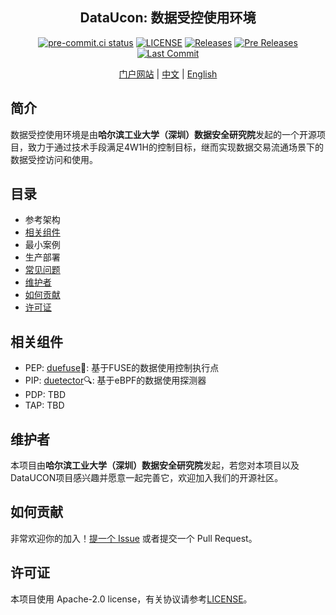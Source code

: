 <h2 align="center">DataUcon: 数据受控使用环境</h2>
<p align="center">
<a href="https://results.pre-commit.ci/latest/github/hitsz-ids/dataucon/main"><img alt="pre-commit.ci status" src="https://results.pre-commit.ci/badge/github/hitsz-ids/dataucon/main.svg"></a>
<a href="https://github.com/hitsz-ids/dataucon/blob/main/LICENSE"><img alt="LICENSE" src="https://img.shields.io/github/license/hitsz-ids/dataucon"></a>
<a href="https://github.com/hitsz-ids/dataucon/releases/"><img alt="Releases" src="https://img.shields.io/github/v/release/hitsz-ids/dataucon"></a>
<a href="https://github.com/hitsz-ids/dataucon/releases/"><img alt="Pre Releases" src="https://img.shields.io/github/v/release/hitsz-ids/dataucon?include_prereleases&label=pre-release&logo=github"></a>
<a href="https://github.com/hitsz-ids/dataucon"><img alt="Last Commit" src="https://img.shields.io/github/last-commit/hitsz-ids/dataucon"></a>
</p>

<p align="center">
<a href="https://dataucon.idslab.io/">门户网站</a> | <a href="./README.md">中文</a> | <a href="./README_en.md">English</a>
</p>

## 简介

数据受控使用环境是由**哈尔滨工业大学（深圳）数据安全研究院**发起的一个开源项目，致力于通过技术手段满足4W1H的控制目标，继而实现数据交易流通场景下的数据受控访问和使用。


## 目录

- 参考架构
- [相关组件](#相关组件)
- 最小案例
- 生产部署
- [常见问题](#QA)
- [维护者](#维护者)
- [如何贡献](#如何贡献)
- [许可证](#许可证)

## 相关组件

- PEP: [duefuse](https://github.com/hitsz-ids/duefuse)🔩: 基于FUSE的数据使用控制执行点
- PIP: [duetector](https://github.com/hitsz-ids/duetector)🔍: 基于eBPF的数据使用探测器
- PDP: TBD
- TAP: TBD

## 维护者

本项目由**哈尔滨工业大学（深圳）数据安全研究院**发起，若您对本项目以及DataUCON项目感兴趣并愿意一起完善它，欢迎加入我们的开源社区。

## 如何贡献

非常欢迎你的加入！[提一个 Issue](https://github.com/hitsz-ids/duetector/issues/new) 或者提交一个 Pull Request。

## 许可证

本项目使用 Apache-2.0 license，有关协议请参考[LICENSE](https://github.com/hitsz-ids/duetector/blob/main/LICENSE)。
